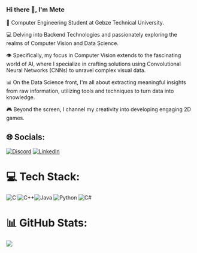 ### Hi there 👋, I'm Mete

🚀 Computer Engineering Student at Gebze Technical University.

💻 Delving into Backend Technologies and passionately exploring the realms of Computer Vision and Data Science.

👁️ Specifically, my focus in Computer Vision extends to the fascinating world of AI, where I specialize in crafting solutions using Convolutional Neural Networks (CNNs) to unravel complex visual data.

📊 On the Data Science front, I'm all about extracting meaningful insights from raw information, utilizing tools and techniques to turn data into knowledge.

🎮 Beyond the screen, I channel my creativity into developing engaging 2D games.


## 🌐 Socials:
[![Discord](https://img.shields.io/badge/Discord-%237289DA.svg?logo=discord&logoColor=white)](https://discord.gg/meterose1#2183) [![LinkedIn](https://img.shields.io/badge/LinkedIn-%230077B5.svg?logo=linkedin&logoColor=white)](https://linkedin.com/in/metesamlioglu) 

# 💻 Tech Stack:
![C](https://img.shields.io/badge/c-%2300599C.svg?style=for-the-badge&logo=c&logoColor=white) ![C++](https://img.shields.io/badge/c++-%2300599C.svg?style=for-the-badge&logo=c%2B%2B&logoColor=white)![Java](https://img.shields.io/badge/java-%23ED8B00.svg?style=for-the-badge&logo=java&logoColor=white)  ![Python](https://img.shields.io/badge/python-3670A0?style=for-the-badge&logo=python&logoColor=ffdd54) 	![C#](https://img.shields.io/badge/c%23-%23239120.svg?style=for-the-badge&logo=c-sharp&logoColor=white)
# 📊 GitHub Stats:
![](https://github-readme-stats.vercel.app/api/top-langs/?username=MeteSamlioglu&theme=default&hide_border=false&include_all_commits=false&count_private=false&layout=compact)


<!-- Proudly created with GPRM ( https://gprm.itsvg.in ) -->
